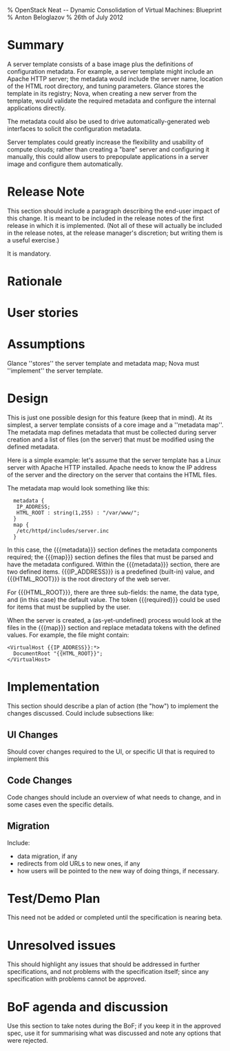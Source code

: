 % OpenStack Neat -- Dynamic Consolidation of Virtual Machines: Blueprint
% Anton Beloglazov
% 26th of July 2012

# Summary

A server template consists of a base image plus the definitions of configuration metadata. For
example, a server template might include an Apache HTTP server; the metadata would include the
server name, location of the HTML root directory, and tuning parameters. Glance stores the template
in its registry; Nova, when creating a new server from the template, would validate the required
metadata and configure the internal applications directly.

The metadata could also be used to drive automatically-generated web interfaces to solicit the
configuration metadata.

Server templates could greatly increase the flexibility and usability of compute clouds; rather than
creating a "bare" server and configuring it manually, this could allow users to prepopulate
applications in a server image and configure them automatically.

# Release Note

This section should include a paragraph describing the end-user impact of this change. It is meant
to be included in the release notes of the first release in which it is implemented. (Not all of
these will actually be included in the release notes, at the release manager's discretion; but
writing them is a useful exercise.)

It is mandatory.

# Rationale

# User stories

# Assumptions

Glance ''stores'' the server template and metadata map; Nova must ''implement'' the server template.

# Design

This is just one possible design for this feature (keep that in mind). At its simplest, a server
template consists of a core image and a ''metadata map''. The metadata map defines metadata that
must be collected during server creation and a list of files (on the server) that must be modified
using the defined metadata.

Here is a simple example: let's assume that the server template has a Linux server with Apache HTTP
installed. Apache needs to know the IP address of the server and the directory on the server that
contains the HTML files.

The metadata map would look something like this:

```
  metadata {
   IP_ADDRESS;
   HTML_ROOT : string(1,255) : "/var/www/";
  }
  map {
   /etc/httpd/includes/server.inc
  }
```

In this case, the {{{metadata}}} section defines the metadata components required; the {{{map}}}
section defines the files that must be parsed and have the metadata configured. Within the
{{{metadata}}} section, there are two defined items. {{{IP_ADDRESS}}} is a predefined (built-in)
value, and {{{HTML_ROOT}}} is the root directory of the web server.

For {{{HTML_ROOT}}}, there are three sub-fields: the name, the data type, and (in this case) the
default value. The token {{{required}}} could be used for items that must be supplied by the user.

When the server is created, a (as-yet-undefined) process would look at the files in the {{{map}}}
section and replace metadata tokens with the defined values. For example, the file might contain:

```
<VirtualHost {{IP_ADDRESS}}:*>
  DocumentRoot "{{HTML_ROOT}}";
</VirtualHost>
```


# Implementation

This section should describe a plan of action (the "how") to implement the changes discussed. Could
include subsections like:

## UI Changes

Should cover changes required to the UI, or specific UI that is required to implement this

## Code Changes

Code changes should include an overview of what needs to change, and in some cases even the specific
details.

## Migration

Include:

- data migration, if any
- redirects from old URLs to new ones, if any
- how users will be pointed to the new way of doing things, if necessary.

# Test/Demo Plan

This need not be added or completed until the specification is nearing beta.

# Unresolved issues

This should highlight any issues that should be addressed in further specifications, and not
problems with the specification itself; since any specification with problems cannot be approved.

# BoF agenda and discussion

Use this section to take notes during the BoF; if you keep it in the approved spec, use it for
summarising what was discussed and note any options that were rejected.

